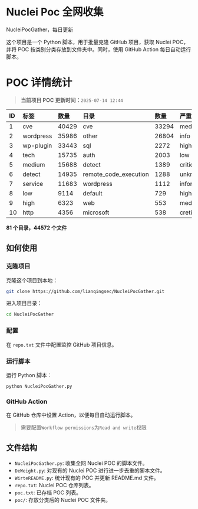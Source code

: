 # Nuclei Poc 全网收集
NucleiPocGather，每日更新

这个项目是一个 Python 脚本，用于批量克隆 GitHub 项目，获取 Nuclei POC，并将 POC 按类别分类存放到文件夹中。同时，使用 GitHub Action 每日自动运行脚本。
# POC 详情统计

> **当前项目 POC 更新时间：**`2025-07-14 12:44`

| ID | 标签      | 数量 | 目录       | 数量 | 严重性   | 数量 |
|:---| :-------- | :--- | :--------- | :--- | :------- | :--- |
| 1 | cve | 40429 | cve | 33294 | medium | 22020 |
| 2 | wordpress | 35986 | other | 26804 | info | 21395 |
| 3 | wp-plugin | 33443 | sql | 2272 | high | 13544 |
| 4 | tech | 15735 | auth | 2003 | low | 10304 |
| 5 | medium | 15688 | detect | 1389 | critical | 7528 |
| 6 | detect | 14935 | remote_code_execution | 1288 | unknown | 99 |
| 7 | service | 11683 | wordpress | 1112 | informative | 17 |
| 8 | low | 9114 | default | 729 | hight | 16 |
| 9 | high | 6323 | web | 553 | meduim | 4 |
| 10 | http | 4356 | microsoft | 538 | cretical | 2 |

**81 个目录，44572 个文件**
## 如何使用

### 克隆项目

克隆这个项目到本地：

```bash
git clone https://github.com/lianqingsec/NucleiPocGather.git
```

进入项目目录：

```bash
cd NucleiPocGather
```

### 配置

在 `repo.txt` 文件中配置监控 GitHub 项目信息。

### 运行脚本

运行 Python 脚本：

```bash
python NucleiPocGather.py
```

### GitHub Action

在 GitHub 仓库中设置 Action，以便每日自动运行脚本。

> 需要配置`Workflow permissions`为`Read and write`权限

## 文件结构

- `NucleiPocGather.py`: 收集全网 Nuclei POC 的脚本文件。
- `DeWeight.py`: 对现有的 Nuclei POC 进行进一步去重的脚本文件。
- `WirteREADME.py`: 统计现有的 POC 并更新 README.md 文件。
- `repo.txt`: Nuclei POC 仓库列表。
- `poc.txt`: 已存档 POC 列表。
- `poc/`: 存放分类后的 Nuclei POC 文件夹。

